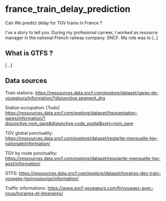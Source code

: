 # france_train_delay_prediction
Can We predict delay for TGV trains in France ?


I've a story to tell you.
During my profesional carreer, I worked as resource manager in the national French railway company: SNCF. My role was to [..]




## What is GTFS ?
[...]




## Data sources

Train stations:
https://ressources.data.sncf.com/explore/dataset/gares-de-voyageurs/information/?disjunctive.segment_drg

Station occupation: [Todo]
https://ressources.data.sncf.com/explore/dataset/frequentation-gares/information/?disjunctive.nom_gare&disjunctive.code_postal&sort=nom_gare

TGV global ponctuality:
https://ressources.data.sncf.com/explore/dataset/reglarite-mensuelle-tgv-nationale/information/

TGV by route ponctuality:
https://ressources.data.sncf.com/explore/dataset/regularite-mensuelle-tgv-aqst/information/


GTFS:
https://ressources.data.sncf.com/explore/dataset/horaires-des-train-voyages-tgvinouiouigo/information/


Traffic informations:
https://www.sncf-voyageurs.com/fr/voyagez-avec-nous/horaires-et-itineraires/